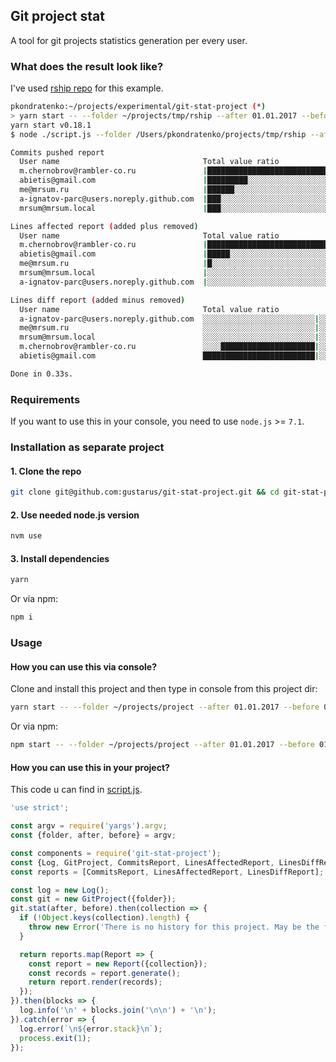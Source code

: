 ## Git project stat
A tool for git projects statistics generation per every user.

### What does the result look like?
I've used [rship repo](https://github.com/rambler-digital-solutions/rship) for this example.

```bash
pkondratenko:~/projects/experimental/git-stat-project (*)
> yarn start -- --folder ~/projects/tmp/rship --after 01.01.2017 --before 31.12.2017
yarn start v0.18.1
$ node ./script.js --folder /Users/pkondratenko/projects/tmp/rship --after 01.01.2017 --before 31.12.2017

Commits pushed report
  User name                                Total value ratio                                   Count
  m.chernobrov@rambler-co.ru               |██████████████████████████████████████████████████     16
  abietis@gmail.com                        |█████████░░░░░░░░░░░░░░░░░░░░░░░░░░░░░░░░░░░░░░░░░      3
  me@mrsum.ru                              |██████░░░░░░░░░░░░░░░░░░░░░░░░░░░░░░░░░░░░░░░░░░░░      2
  a-ignatov-parc@users.noreply.github.com  |███░░░░░░░░░░░░░░░░░░░░░░░░░░░░░░░░░░░░░░░░░░░░░░░      1
  mrsum@mrsum.local                        |███░░░░░░░░░░░░░░░░░░░░░░░░░░░░░░░░░░░░░░░░░░░░░░░      1

Lines affected report (added plus removed)
  User name                                Total value ratio                                   Count
  m.chernobrov@rambler-co.ru               |██████████████████████████████████████████████████    691
  abietis@gmail.com                        |█████░░░░░░░░░░░░░░░░░░░░░░░░░░░░░░░░░░░░░░░░░░░░░     63
  me@mrsum.ru                              |█░░░░░░░░░░░░░░░░░░░░░░░░░░░░░░░░░░░░░░░░░░░░░░░░░     20
  mrsum@mrsum.local                        |░░░░░░░░░░░░░░░░░░░░░░░░░░░░░░░░░░░░░░░░░░░░░░░░░░      4
  a-ignatov-parc@users.noreply.github.com  |░░░░░░░░░░░░░░░░░░░░░░░░░░░░░░░░░░░░░░░░░░░░░░░░░░      0

Lines diff report (added minus removed)
  User name                                Total value ratio                                   Count
  a-ignatov-parc@users.noreply.github.com  ░░░░░░░░░░░░░░░░░░░░░░░░░|░░░░░░░░░░░░░░░░░░░░░░░░░      0
  me@mrsum.ru                              ░░░░░░░░░░░░░░░░░░░░░░░░░|░░░░░░░░░░░░░░░░░░░░░░░░░      0
  mrsum@mrsum.local                        ░░░░░░░░░░░░░░░░░░░░░░░░░|░░░░░░░░░░░░░░░░░░░░░░░░░      0
  m.chernobrov@rambler-co.ru               ░░░░█████████████████████|░░░░░░░░░░░░░░░░░░░░░░░░░    -33
  abietis@gmail.com                        █████████████████████████|░░░░░░░░░░░░░░░░░░░░░░░░░    -39

Done in 0.33s.
```


### Requirements
If you want to use this in your console, you need to use `node.js` >= `7.1`.


### Installation as separate project

#### 1. Clone the repo
```bash
git clone git@github.com:gustarus/git-stat-project.git && cd git-stat-project
```

#### 2. Use needed node.js version
```bash
nvm use
```

#### 3. Install dependencies
```bash
yarn
```

Or via npm:
```bash
npm i
```


### Usage

#### How you can use this via console?
Clone and install this project and then type in console from this project dir:

```bash
yarn start -- --folder ~/projects/project --after 01.01.2017 --before 01.12.2017
```

Or via npm:
```bash
npm start -- --folder ~/projects/project --after 01.01.2017 --before 01.12.2017
```

#### How you can use this in your project?
This code u can find in [script.js](script.js).

```javascript
'use strict';

const argv = require('yargs').argv;
const {folder, after, before} = argv;

const components = require('git-stat-project');
const {Log, GitProject, CommitsReport, LinesAffectedReport, LinesDiffReport} = components;
const reports = [CommitsReport, LinesAffectedReport, LinesDiffReport];

const log = new Log();
const git = new GitProject({folder});
git.stat(after, before).then(collection => {
  if (!Object.keys(collection).length) {
    throw new Error('There is no history for this project. May be the folder is incorrect?');
  }

  return reports.map(Report => {
    const report = new Report({collection});
    const records = report.generate();
    return report.render(records);
  });
}).then(blocks => {
  log.info('\n' + blocks.join('\n\n') + '\n');
}).catch(error => {
  log.error(`\n${error.stack}\n`);
  process.exit(1);
});

```
